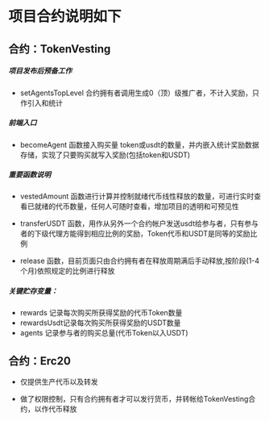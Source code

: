# 项目合约说明如下
## 合约：TokenVesting

##### 项目发布后预备工作
* setAgentsTopLevel 合约拥有者调用生成0（顶）级推广者，不计入奖励，只作引入和统计

##### 前端入口
* becomeAgent 函数接入购买量 token或usdt的数量，并内嵌入统计奖励数据存储，实现了只要购买就写入奖励(包括token和USDT)

##### 重要函数说明
* vestedAmount 函数进行计算并控制就绪代币线性释放的数量，可进行实时查看已就绪的代币数量，任何人可随时查看，增加项目的透明和可预见性

* transferUSDT 函数，用作从另外一个合约帐户发送usdt给参与者，只有参与者的下级代理方能得到相应比例的奖励，Token代币和USDT是同等的奖励比例

* release 函数，目前页面只由合约拥有者在释放周期满后手动释放,按阶段(1-4个月)依照规定的比例进行释放

##### 关键贮存变量：
- rewards 记录每次购买所获得奖励的代币Token数量
- rewardsUsdt记录每次购买所获得奖励的USDT数量
- agents 记录参与者的购买总量(代币Token以入USDT)

## 合约：Erc20
* 仅提供生产代币以及转发

* 做了权限控制，只有合约拥有者才可以发行货币，并转帐给TokenVesting合约，以作代币释放